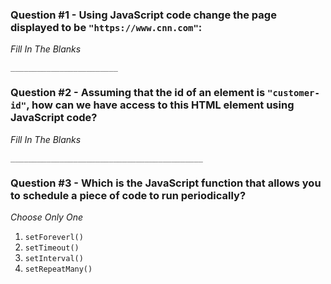 ### Question #1 - Using JavaScript code change the page displayed to be `"https://www.cnn.com"`:

*Fill In The Blanks*

``` 
________________________
````

### Question #2 - Assuming that the id of an element is `"customer-id"`, how can we have access to this HTML element using JavaScript code?

*Fill In The Blanks*

```
___________________________________________
```

### Question #3 - Which is the JavaScript function that allows you to schedule a piece of code to run periodically?

*Choose Only One*

1. `setForeverl()`
2. `setTimeout()`
3. `setInterval()`
4. `setRepeatMany()`

